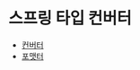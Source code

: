 # 스프링 타입 컨버터

- [컨버터](https://github.com/genesis12345678/TIL/blob/main/Spring/springmvc_2/typeConverter/converter/converter.md)
- [포맷터](https://github.com/genesis12345678/TIL/blob/main/Spring/springmvc_2/typeConverter/formatter/formatter.md)